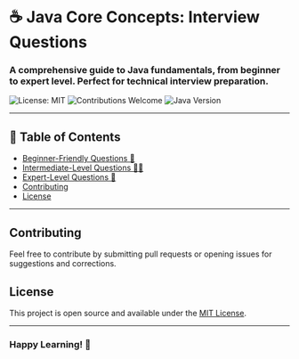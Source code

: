 # ☕ Java Core Concepts: Interview Questions

### A comprehensive guide to Java fundamentals, from beginner to expert level. Perfect for technical interview preparation.

![License: MIT](https://img.shields.io/badge/License-MIT-yellow.svg)
![Contributions Welcome](https://img.shields.io/badge/Contributions-welcome-brightgreen.svg)
![Java Version](https://img.shields.io/badge/Java-8%2B-blue.svg)

---

## 🧭 Table of Contents
* [Beginner-Friendly Questions 🔰](https://github.com/ankittroy-21/Learnovate/blob/main/InterviewQuestion/Beginner_Level_Questions/)
* [Intermediate-Level Questions 🧑‍💻](https://github.com/ankittroy-21/Learnovate/blob/main/InterviewQuestion/Intermediate_Level_Questions/)
* [Expert-Level Questions 🚀](https://github.com/ankittroy-21/Learnovate/blob/main/InterviewQuestion/Expert_Level_Questions/)
* [Contributing](#contributing)
* [License](#license)

---

## Contributing
Feel free to contribute by submitting pull requests or opening issues for suggestions and corrections.

## License
This project is open source and available under the [MIT License](https://opensource.org/licenses/MIT).

---

### Happy Learning! 🎉
